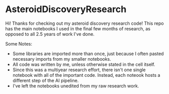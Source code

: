 # AsteroidDiscoveryResearch

Hi! Thanks for checking out my asteroid discovery research code! This repo has the main notebooks I used in the final few months of research, as opposed to all 2.5 years of work I've done. 


Some Notes:
- Some libraries are imported more than once, just because I often pasted necessary imports from my smaller notebooks.
- All code was written by me, unless otherwise stated in the cell itself.
- Since this was a multiyear research effort, there isn't one single notebook with all of the important code. Instead, each noteook hosts a different step of the AI pipeline.
- I've left the notebooks unedited from my raw research work.
